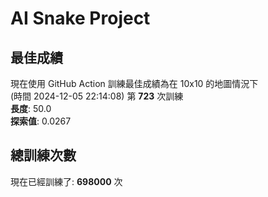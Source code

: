 
# AI Snake Project

## **最佳成績**
















現在使用 GitHub Action 訓練最佳成績為在 10x10 的地圖情況下  
(時間 2024-12-05 22:14:08) 第 **723** 次訓練  
**長度**: 50.0  
**探索值**: 0.0267

































## 總訓練次數
現在已經訓練了: **698000** 次

